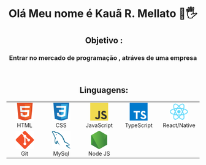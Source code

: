 


<div align="center">
   <h1> Olá Meu nome é Kauã R. Mellato 🧒🖐</h1>
   
<h2><img height="26rem" alt="" src="https://cdn-icons-png.flaticon.com/128/6005/6005573.png"> Objetivo : <br> <h3>Entrar no mercado de programação , atráves de uma empresa </h3></h2>

   
</div><br>



 <h2 align = "center"><img height="26rem" alt="" src="https://cdn-icons-png.flaticon.com/128/4131/4131518.png"> Linguagens:</h2> 

<div display="inline-block">
 <table align="center">
  <tr align="center">
    <td align="center" width="96">
      <a>
        <img src="https://github.com/devicons/devicon/blob/master/icons/html5/html5-original.svg" width="48" height="48" alt="HTML" />
      </a>
      <br>HTML
    </td>
  <td align="center" width="96">
      <a>
        <img src="https://github.com/devicons/devicon/blob/master/icons/css3/css3-original.svg" width="48" height="48" alt="CSS" />
      </a>
      <br>CSS
    </td>
    <td align="center" width="96">
      <a>
        <img src="https://github.com/devicons/devicon/blob/master/icons/javascript/javascript-original.svg" width="48" height="48" alt="javascript" />
      </a>
      <br>JavaScript
    </td>
   <td align="center" width="96">
      <a>
        <img src="https://github.com/devicons/devicon/blob/master/icons/typescript/typescript-original.svg" width="48" height="48" alt="typescript" />
      </a>
      <br>TypeScript
    </td>
    <td align="center" width="96">
      <a>
        <img src="https://github.com/devicons/devicon/blob/master/icons/react/react-original.svg" width="48" height="48" alt="React" />
      </a>
      <br>React/Native
    </td>
  </tr>
    <td align="center" width="96">
      <a>
        <img src="https://github.com/devicons/devicon/blob/master/icons/git/git-original.svg" width="48" height="48" alt="git" />
      </a>
      <br>Git
    </td>
  <td align="center" width="96">
      <a>
        <img src="https://github.com/devicons/devicon/blob/master/icons/mysql/mysql-original.svg" width="48" height="48" alt="mysql" />
      </a>
      <br>MySql
    </td>
     <td align="center" width="96">
      <a>
        <img src="https://github.com/devicons/devicon/blob/master/icons/nodejs/nodejs-original.svg" width="48" height="48" alt="Node" />
      </a>
      <br>Node JS
    </td>
  </tr>
</table>
</div>

##
<div align="center">
<img height="196rem" alt="" src="https://github-readme-stats.vercel.app/api/top-langs/?username=kaua-S&theme=blue-green"> 
<img alt="" src="https://github-readme-stats.vercel.app/api?username=anuraghazra&show_icons=true&theme=radical"> 
</div>




